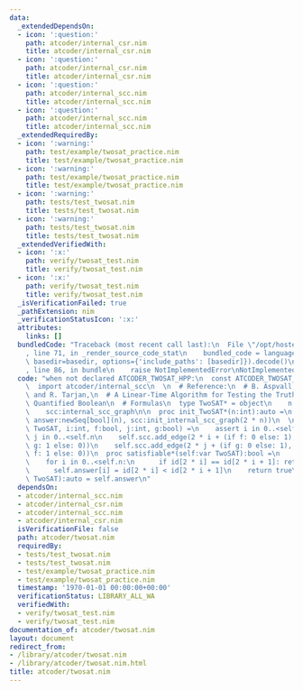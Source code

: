 ```yaml
---
data:
  _extendedDependsOn:
  - icon: ':question:'
    path: atcoder/internal_csr.nim
    title: atcoder/internal_csr.nim
  - icon: ':question:'
    path: atcoder/internal_csr.nim
    title: atcoder/internal_csr.nim
  - icon: ':question:'
    path: atcoder/internal_scc.nim
    title: atcoder/internal_scc.nim
  - icon: ':question:'
    path: atcoder/internal_scc.nim
    title: atcoder/internal_scc.nim
  _extendedRequiredBy:
  - icon: ':warning:'
    path: test/example/twosat_practice.nim
    title: test/example/twosat_practice.nim
  - icon: ':warning:'
    path: test/example/twosat_practice.nim
    title: test/example/twosat_practice.nim
  - icon: ':warning:'
    path: tests/test_twosat.nim
    title: tests/test_twosat.nim
  - icon: ':warning:'
    path: tests/test_twosat.nim
    title: tests/test_twosat.nim
  _extendedVerifiedWith:
  - icon: ':x:'
    path: verify/twosat_test.nim
    title: verify/twosat_test.nim
  - icon: ':x:'
    path: verify/twosat_test.nim
    title: verify/twosat_test.nim
  _isVerificationFailed: true
  _pathExtension: nim
  _verificationStatusIcon: ':x:'
  attributes:
    links: []
  bundledCode: "Traceback (most recent call last):\n  File \"/opt/hostedtoolcache/Python/3.9.6/x64/lib/python3.9/site-packages/onlinejudge_verify/documentation/build.py\"\
    , line 71, in _render_source_code_stat\n    bundled_code = language.bundle(stat.path,\
    \ basedir=basedir, options={'include_paths': [basedir]}).decode()\n  File \"/opt/hostedtoolcache/Python/3.9.6/x64/lib/python3.9/site-packages/onlinejudge_verify/languages/nim.py\"\
    , line 86, in bundle\n    raise NotImplementedError\nNotImplementedError\n"
  code: "when not declared ATCODER_TWOSAT_HPP:\n  const ATCODER_TWOSAT_HPP* = 1\n\n\
    \  import atcoder/internal_scc\n  \n  # Reference:\n  # B. Aspvall, M. Plass,\
    \ and R. Tarjan,\n  # A Linear-Time Algorithm for Testing the Truth of Certain\
    \ Quantified Boolean\n  # Formulas\n  type TwoSAT* = object\n    n:int\n    answer:seq[bool]\n\
    \    scc:internal_scc_graph\n\n  proc init_TwoSAT*(n:int):auto =\n    TwoSAT(n:n,\
    \ answer:newSeq[bool](n), scc:init_internal_scc_graph(2 * n))\n  \n  proc add_clause*(self:var\
    \ TwoSAT, i:int, f:bool, j:int, g:bool) =\n    assert i in 0..<self.n\n    assert\
    \ j in 0..<self.n\n    self.scc.add_edge(2 * i + (if f: 0 else: 1), 2 * j + (if\
    \ g: 1 else: 0))\n    self.scc.add_edge(2 * j + (if g: 0 else: 1), 2 * i + (if\
    \ f: 1 else: 0))\n  proc satisfiable*(self:var TwoSAT):bool =\n    let id = self.scc.scc_ids()[1]\n\
    \    for i in 0..<self.n:\n      if id[2 * i] == id[2 * i + 1]: return false\n\
    \      self.answer[i] = id[2 * i] < id[2 * i + 1]\n    return true\n  proc answer*(self:\
    \ TwoSAT):auto = self.answer\n"
  dependsOn:
  - atcoder/internal_scc.nim
  - atcoder/internal_csr.nim
  - atcoder/internal_scc.nim
  - atcoder/internal_csr.nim
  isVerificationFile: false
  path: atcoder/twosat.nim
  requiredBy:
  - tests/test_twosat.nim
  - tests/test_twosat.nim
  - test/example/twosat_practice.nim
  - test/example/twosat_practice.nim
  timestamp: '1970-01-01 00:00:00+00:00'
  verificationStatus: LIBRARY_ALL_WA
  verifiedWith:
  - verify/twosat_test.nim
  - verify/twosat_test.nim
documentation_of: atcoder/twosat.nim
layout: document
redirect_from:
- /library/atcoder/twosat.nim
- /library/atcoder/twosat.nim.html
title: atcoder/twosat.nim
---
```

